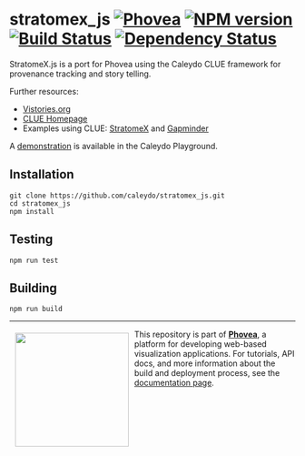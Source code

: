 stratomex_js [![Phovea][phovea-image]][phovea-url] [![NPM version][npm-image]][npm-url] [![Build Status][travis-image]][travis-url] [![Dependency Status][daviddm-image]][daviddm-url]
=====================

StratomeX.js is a port for Phovea using the Caleydo CLUE framework for provenance tracking and story telling.

Further resources:
* [Vistories.org](http://vistories.org)
* [CLUE Homepage](http://clue.caleydo.org/)
* Examples using CLUE: [StratomeX](http://vistories.org/v/stratomex) and [Gapminder](http://vistories.org/v/gapminder)

A [demonstration](http://playground.caleydo.org/stratomex_js/) is available in the Caleydo Playground.

Installation
------------

```
git clone https://github.com/caleydo/stratomex_js.git
cd stratomex_js
npm install
```

Testing
-------

```
npm run test
```

Building
--------

```
npm run build
```



***

<a href="https://caleydo.org"><img src="http://caleydo.org/assets/images/logos/caleydo.svg" align="left" width="200px" hspace="10" vspace="6"></a>
This repository is part of **[Phovea](http://phovea.caleydo.org/)**, a platform for developing web-based visualization applications. For tutorials, API docs, and more information about the build and deployment process, see the [documentation page](http://caleydo.org/documentation/).


[phovea-image]: https://img.shields.io/badge/Phovea-Application-1BA64E.svg
[phovea-url]: https://phovea.caleydo.org
[npm-image]: https://badge.fury.io/js/stratomex_js.svg
[npm-url]: https://npmjs.org/package/stratomex_js
[travis-image]: https://travis-ci.org/caleydo/stratomex_js.svg?branch=master
[travis-url]: https://travis-ci.org/caleydo/stratomex_js
[daviddm-image]: https://david-dm.org/caleydo/stratomex_js.svg?theme=shields.io
[daviddm-url]: https://david-dm.org/caleydo/stratomex_js
